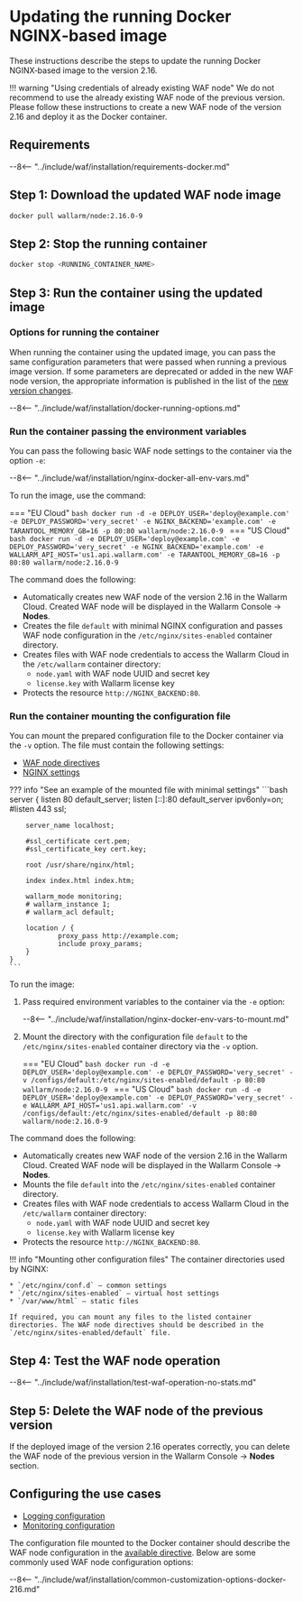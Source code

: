 [waf-mode-instr]:                   ../admin-en/configure-wallarm-mode.md
[logging-instr]:                    ../admin-en/configure-logging.md
[proxy-balancer-instr]:             ../admin-en/using-proxy-or-balancer-en.md
[scanner-whitelisting-instr]:       ../admin-en/scanner-ips-whitelisting.md
[process-time-limit-instr]:         ../admin-en/configure-parameters-en.md#wallarm_process_time_limit
[default-ip-blocking-settings]:     ../admin-en/configure-ip-blocking-nginx-en.md
[wallarm-acl-directive]:            ../admin-en/configure-parameters-en.md#wallarm_acl
[allocating-memory-guide]:          ../admin-en/configuration-guides/allocate-resources-for-waf-node.md
[enable-libdetection-docs]:         ../admin-en/configure-parameters-en.md#wallarm_enable_libdetection
[nginx-waf-directives]:             ../admin-en/configure-parameters-en.md

# Updating the running Docker NGINX‑based image

These instructions describe the steps to update the running Docker NGINX‑based image to the version 2.16.

!!! warning "Using credentials of already existing WAF node"
    We do not recommend to use the already existing WAF node of the previous version. Please follow these instructions to create a new WAF node of the version 2.16 and deploy it as the Docker container.

## Requirements

--8<-- "../include/waf/installation/requirements-docker.md"

## Step 1: Download the updated WAF node image

```bash
docker pull wallarm/node:2.16.0-9
```

## Step 2: Stop the running container

```bash
docker stop <RUNNING_CONTAINER_NAME>
```

## Step 3: Run the container using the updated image

### Options for running the container

When running the container using the updated image, you can pass the same configuration parameters that were passed when running a previous image version. If some parameters are deprecated or added in the new WAF node version, the appropriate information is published in the list of the [new version changes](what-is-new.md).

--8<-- "../include/waf/installation/docker-running-options.md"

### Run the container passing the environment variables

You can pass the following basic WAF node settings to the container via the option `-e`:

--8<-- "../include/waf/installation/nginx-docker-all-env-vars.md"

To run the image, use the command:

=== "EU Cloud"
    ```bash
    docker run -d -e DEPLOY_USER='deploy@example.com' -e DEPLOY_PASSWORD='very_secret' -e NGINX_BACKEND='example.com' -e TARANTOOL_MEMORY_GB=16 -p 80:80 wallarm/node:2.16.0-9
    ```
=== "US Cloud"
    ```bash
    docker run -d -e DEPLOY_USER='deploy@example.com' -e DEPLOY_PASSWORD='very_secret' -e NGINX_BACKEND='example.com' -e WALLARM_API_HOST='us1.api.wallarm.com' -e TARANTOOL_MEMORY_GB=16 -p 80:80 wallarm/node:2.16.0-9
    ```

The command does the following:

* Automatically creates new WAF node of the version 2.16 in the Wallarm Cloud. Created WAF node will be displayed in the Wallarm Console → **Nodes**.
* Creates the file `default` with minimal NGINX configuration and passes WAF node configuration in the `/etc/nginx/sites-enabled` container directory.
* Creates files with WAF node credentials to access the Wallarm Cloud in the `/etc/wallarm` container directory:
    * `node.yaml` with WAF node UUID and secret key
    * `license.key` with Wallarm license key
* Protects the resource `http://NGINX_BACKEND:80`.

### Run the container mounting the configuration file

You can mount the prepared configuration file to the Docker container via the `-v` option. The file must contain the following settings:

* [WAF node directives](../admin-en/configure-parameters-en.md)
* [NGINX settings](https://nginx.org/en/docs/beginners_guide.html)

??? info "See an example of the mounted file with minimal settings"
    ```bash
    server {
        listen 80 default_server;
        listen [::]:80 default_server ipv6only=on;
        #listen 443 ssl;

        server_name localhost;

        #ssl_certificate cert.pem;
        #ssl_certificate_key cert.key;

        root /usr/share/nginx/html;

        index index.html index.htm;

        wallarm_mode monitoring;
        # wallarm_instance 1;
        # wallarm_acl default;

        location / {
                proxy_pass http://example.com;
                include proxy_params;
        }
    }
    ```

To run the image:

1. Pass required environment variables to the container via the `-e` option:

    --8<-- "../include/waf/installation/nginx-docker-env-vars-to-mount.md"

2. Mount the directory with the configuration file `default` to the `/etc/nginx/sites-enabled` container directory via the `-v` option.

    === "EU Cloud"
        ```bash
        docker run -d -e DEPLOY_USER='deploy@example.com' -e DEPLOY_PASSWORD='very_secret' -v /configs/default:/etc/nginx/sites-enabled/default -p 80:80 wallarm/node:2.16.0-9
        ```
    === "US Cloud"
        ```bash
        docker run -d -e DEPLOY_USER='deploy@example.com' -e DEPLOY_PASSWORD='very_secret' -e WALLARM_API_HOST='us1.api.wallarm.com' -v /configs/default:/etc/nginx/sites-enabled/default -p 80:80 wallarm/node:2.16.0-9
        ```

The command does the following:

* Automatically creates new WAF node of the version 2.16 in the Wallarm Cloud. Created WAF node will be displayed in the Wallarm Console → **Nodes**.
* Mounts the file `default` into the `/etc/nginx/sites-enabled` container directory.
* Creates files with WAF node credentials to access Wallarm Cloud in the `/etc/wallarm` container directory:
    * `node.yaml` with WAF node UUID and secret key
    * `license.key` with Wallarm license key
* Protects the resource `http://NGINX_BACKEND:80`.

!!! info "Mounting other configuration files"
    The container directories used by NGINX:

    * `/etc/nginx/conf.d` — common settings
    * `/etc/nginx/sites-enabled` — virtual host settings
    * `/var/www/html` — static files

    If required, you can mount any files to the listed container directories. The WAF node directives should be described in the `/etc/nginx/sites-enabled/default` file.

## Step 4: Test the WAF node operation

--8<-- "../include/waf/installation/test-waf-operation-no-stats.md"

## Step 5: Delete the WAF node of the previous version

If the deployed image of the version 2.16 operates correctly, you can delete the WAF node of the previous version in the Wallarm Console → **Nodes** section.

## Configuring the use cases

* [Logging configuration](../admin-en/installation-docker-en.md#logging-configuration)
* [Monitoring configuration](../admin-en/installation-docker-en.md#monitoring-configuration)

The configuration file mounted to the Docker container should describe the WAF node configuration in the [available directive](../admin-en/configure-parameters-en.md). Below are some commonly used WAF node configuration options:

--8<-- "../include/waf/installation/common-customization-options-docker-216.md"
